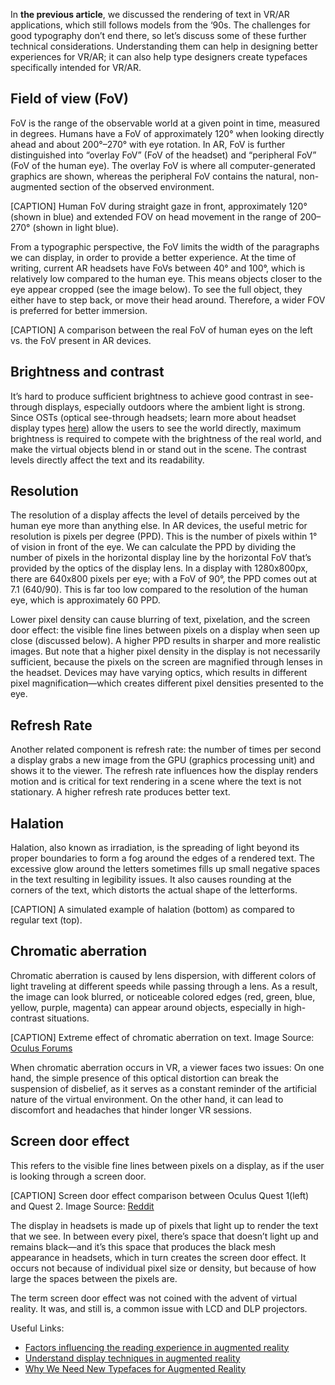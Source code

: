 In **the previous article**, we discussed the rendering of text in VR/AR applications, which still follows models from  the ‘90s. The challenges for good typography don’t end there, so let’s discuss some of these further technical considerations. Understanding them can help in designing better experiences for VR/AR; it can also help type designers create typefaces specifically intended for VR/AR.

## Field of view (FoV)

FoV is the range of the observable world at a given point in time, measured in degrees. Humans have a FoV of approximately 120° when looking directly ahead and about 200°–270° with eye rotation. In AR, FoV is further distinguished into “overlay FoV” (FoV of the headset) and “peripheral FoV” (FoV of the human eye). The overlay FoV is where all computer-generated graphics are shown, whereas the peripheral FoV contains the natural, non-augmented section of the observed environment.

[CAPTION] Human FoV during straight gaze in front, approximately 120° (shown in blue) and extended FOV on head movement in the range of 200–270° (shown in light blue).

From a typographic perspective, the FoV limits the width of the paragraphs we can display, in order to provide a better experience.
At the time of writing, current AR headsets have FoVs between 40° and 100°, which is relatively low compared to the human eye. This means objects closer to the eye appear cropped (see the image below). To see the full object, they either have to step back, or move their head around. Therefore, a wider FOV is preferred for better immersion.

[CAPTION] A comparison between the real FoV of human eyes on the left vs. the FoV present in AR devices.

## Brightness and contrast

It’s hard to produce sufficient brightness to achieve good contrast in see-through displays, especially outdoors where the ambient light is strong. Since OSTs (optical see-through headsets; learn more about headset display types [here](https://niteeshyadav.com/blog/understanding-display-techniques-in-augmented-reality-7485/)) allow the users to see the world directly, maximum brightness is required to compete with the brightness of the real world, and make the virtual objects blend in or stand out in the scene. The contrast levels directly affect the text and its readability.

## Resolution

The resolution of a display affects the level of details perceived by the human eye more than anything else. In AR devices, the useful metric for resolution is pixels per degree (PPD). This is the number of pixels within 1° of vision in front of the eye. We can calculate the PPD by dividing the number of pixels in the horizontal display line by the horizontal FoV that’s provided by the optics of the display lens. In a display with 1280x800px, there are 640x800  pixels per eye; with a FoV of 90°, the PPD comes out at 7.1 (640/90). This is far too low compared to the resolution of the human eye, which is approximately 60 PPD.

Lower pixel density can cause blurring of text, pixelation, and the screen door effect: the visible fine lines between pixels on a display when seen up close (discussed below). A higher PPD results in sharper and more realistic images. But note that a higher pixel density in the display is not necessarily sufficient, because the pixels on the screen are magnified through lenses in the headset. Devices may have varying optics, which results in different pixel magnification—which creates different pixel densities presented to the eye.

## Refresh Rate

Another related component is refresh rate: the number of times per second a display grabs a new image from the GPU (graphics processing unit) and shows it to the viewer.
The refresh rate influences how the display renders motion and is critical for text rendering in a scene where the text is not stationary. A higher refresh rate produces better text.

## Halation

Halation, also known as irradiation, is the spreading of light beyond its proper boundaries to form a fog around the edges of a rendered text. The excessive glow around the letters sometimes fills up small negative spaces in the text resulting in legibility issues. It also causes rounding at the corners of the text, which distorts the actual shape of the letterforms.

[CAPTION] A simulated example of halation (bottom) as compared to regular text (top).

## Chromatic aberration

Chromatic aberration is caused by lens dispersion, with different colors of light traveling at different speeds while passing through a lens. As a result, the image can look blurred, or noticeable colored edges (red, green, blue, yellow, purple, magenta) can appear around objects, especially in high-contrast situations.

[CAPTION] Extreme effect of chromatic aberration on text. Image Source: [Oculus Forums](https://forums.oculusvr.com/t5/Support/Chromatic-Aberration-Issues/td-p/167845/page/5)

When chromatic aberration occurs in VR, a viewer faces two issues: On one hand, the simple presence of this optical distortion can break the suspension of disbelief, as it serves as a constant reminder of the artificial nature of the virtual environment. On the other hand, it can lead to discomfort and headaches that hinder longer VR sessions.

## Screen door effect

This refers to the visible fine lines between pixels on a display, as if the user is looking through a screen door.

[CAPTION] Screen door effect comparison between Oculus Quest 1(left) and Quest 2. Image Source: [Reddit](https://www.reddit.com/r/virtualreality/comments/oo6mgg/comparison_of_the_screen_door_effect_in_the_quest/)

The display in headsets is made up of pixels that light up to render the text that we see. In between every pixel, there’s space that doesn’t light up and remains black—and it’s this space that produces the black mesh appearance in headsets, which in turn creates the screen door effect. It occurs not because of individual pixel size or density, but because of how large the spaces between the pixels are.

The term screen door effect was not coined with the advent of virtual reality. It was, and still is, a common issue with LCD and DLP projectors.

Useful Links:
- [Factors influencing the reading experience in augmented reality](https://niteeshyadav.com/blog/factors-that-influence-the-reading-experience-in-ar-8677/)
- [Understand display techniques in augmented reality](https://niteeshyadav.com/blog/understanding-display-techniques-in-augmented-reality-7485/)
- [Why We Need New Typefaces for Augmented Reality](https://www.youtube.com/watch?v=WTFjjyV1mnk&t=2084s)
